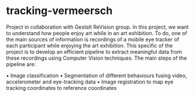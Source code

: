 # tracking-vermeersch

Project in collaboration with Gestalt ReVision group. In this project, we want to understand how people enjoy art while in an art exhibition. To do, one of the main sources of information is recordings of a mobile eye tracker of each participant while enjoying the art exhibition. This specific of the project is to develop an efficient pipeline to extract meaningful data from these recordings using Computer Vision techniques. The main steps of the pipeline are:

• Image classification
• Segmentation of different behaviours fusing video, accelerometer and eye-tracking data
• Image registration to map eye tracking coordinates to reference coordinates

